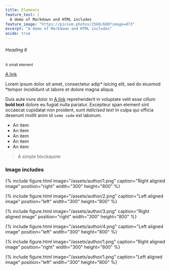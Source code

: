 ```yaml
---
title: Elements
feature_text: |
  A demo of Markdown and HTML includes
feature_image: "https://picsum.photos/2560/600?image=873"
excerpt: "A demo of Markdown and HTML includes"
aside: true
---
```




###### Heading 6

<small>A small element</small>

[A link](https://david.darn.es "A link")

Lorem ipsum dolor sit amet, consectetur adip* isicing elit, sed do eiusmod *tempor incididunt ut labore et dolore magna aliqua.

Duis aute irure dolor in [A link](https://david.darn.es "A link") reprehenderit in voluptate velit esse cillum **bold text** dolore eu fugiat nulla pariatur. Excepteur span element sint occaecat cupidatat non proident, sunt _italicised text_ in culpa qui officia deserunt mollit anim id `some code` est laborum.

* An item
* An item
* An item
* An item
* An item


> A simple blockquote



### Image includes


{% include figure.html image="/assets/author/1.png" caption="Right aligned image" position="right" width="300" height="800" %}

{% include figure.html image="/assets/author/2.png" caption="Left aligned image" position="left" width="300" height="800" %}

{% include figure.html image="/assets/author/3.png" caption="Right aligned image" position="right" width="300" height="800" %}

{% include figure.html image="/assets/author/4.png" caption="Left aligned image" position="left" width="300" height="800" %}

{% include figure.html image="/assets/author/1.png" caption="Right aligned image" position="right" width="300" height="800" %}

{% include figure.html image="/assets/author/1.png" caption="Left aligned image" position="left" width="300" height="800" %}
